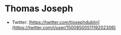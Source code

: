# Thomas Joseph

* Twitter: [https://twitter.com/tjosephdublin](https://twitter.com/i/user/1500850051119202306)

